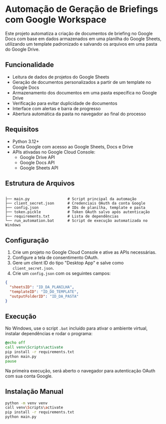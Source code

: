 
# Automação de Geração de Briefings com Google Workspace

Este projeto automatiza a criação de documentos de briefing no Google Docs com base em dados armazenados em uma planilha do Google Sheets, utilizando um template padronizado e salvando os arquivos em uma pasta do Google Drive.

## Funcionalidade

- Leitura de dados de projetos do Google Sheets
- Geração de documentos personalizados a partir de um template no Google Docs
- Armazenamento dos documentos em uma pasta específica no Google Drive
- Verificação para evitar duplicidade de documentos
- Interface com alertas e barra de progresso
- Abertura automática da pasta no navegador ao final do processo

## Requisitos

- Python 3.12+
- Conta Google com acesso ao Google Sheets, Docs e Drive
- APIs ativadas no Google Cloud Console:
  - Google Drive API
  - Google Docs API
  - Google Sheets API

## Estrutura de Arquivos

```

├── main.py                 # Script principal da automação
├── client_secret.json      # Credenciais OAuth da conta Google
├── config.json             # IDs de planilha, template e pasta
├── token.pickle            # Token OAuth salvo após autenticação
├── requirements.txt        # Lista de dependências
└── run_automation.bat      # Script de execução automatizada no Windows
```

## Configuração

1. Crie um projeto no Google Cloud Console e ative as APIs necessárias.
2. Configure a tela de consentimento OAuth.
3. Gere um client ID do tipo "Desktop App" e salve como `client_secret.json`.
4. Crie um `config.json` com os seguintes campos:

```json
{
  "sheetsID": "ID_DA_PLANILHA",
  "templateID": "ID_DO_TEMPLATE",
  "outputFolderID": "ID_DA_PASTA"
}
```

## Execução

No Windows, use o script `.bat` incluído para ativar o ambiente virtual, instalar dependências e rodar o programa:

```bat
@echo off
call venv\Scripts\activate
pip install -r requirements.txt
python main.py
pause
```

Na primeira execução, será aberto o navegador para autenticação OAuth com sua conta Google.

## Instalação Manual

```bash
python -m venv venv
call venv\Scripts\activate
pip install -r requirements.txt
python main.py
```


